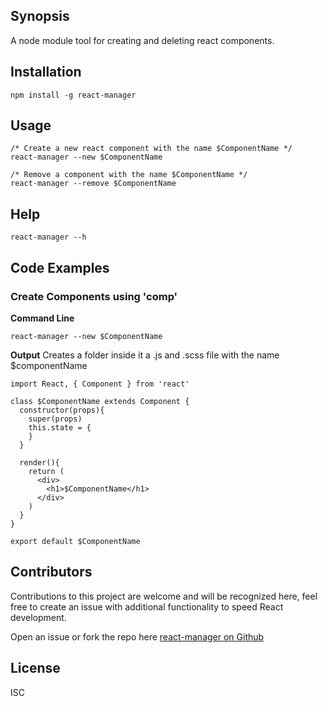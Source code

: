 ## Synopsis

A node module tool for creating and deleting react components.

## Installation

    npm install -g react-manager

## Usage
    /* Create a new react component with the name $ComponentName */  
    react-manager --new $ComponentName     
  
    /* Remove a component with the name $ComponentName */  
    react-manager --remove $ComponentName    


## Help

    react-manager --h

## Code Examples

### Create Components using 'comp'

**Command Line**

    react-manager --new $ComponentName

**Output**
Creates a folder inside it a .js and .scss file with the name $componentName 
    
    import React, { Component } from 'react'
    
    class $ComponentName extends Component {
      constructor(props){
        super(props) 
        this.state = {      
        }
      }
  
      render(){
        return (
          <div>
            <h1>$ComponentName</h1>
          </div>
        )
      }
    }
    
    export default $ComponentName
    

## Contributors

Contributions to this project are welcome and will be recognized here, feel free to create an issue with additional functionality to speed React development.

Open an issue or fork the repo here [react-manager on Github](https://github.com/Josepherus/react-manager "react-manager on Github")


## License

ISC